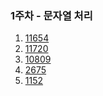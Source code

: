 ### 1주차 - 문자열 처리

1. [11654](https://github.com/yeyun0423/Algorithm_Coding/commit/b778a1a3da4b77bb4a727fc8690129dab94fe193)
2. [11720]()
3. [10809]()
4. [2675]()
5. [1152]()
